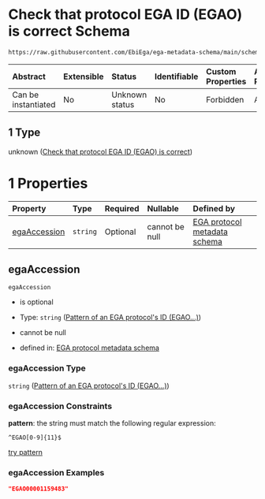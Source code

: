 # Check that protocol EGA ID (EGAO) is correct Schema

```txt
https://raw.githubusercontent.com/EbiEga/ega-metadata-schema/main/schemas/EGA.protocol.json#/properties/objectId/allOf/1
```



| Abstract            | Extensible | Status         | Identifiable | Custom Properties | Additional Properties | Access Restrictions | Defined In                                                                       |
| :------------------ | :--------- | :------------- | :----------- | :---------------- | :-------------------- | :------------------ | :------------------------------------------------------------------------------- |
| Can be instantiated | No         | Unknown status | No           | Forbidden         | Allowed               | none                | [EGA.protocol.json\*](../../../schemas/EGA.protocol.json "open original schema") |

## 1 Type

unknown ([Check that protocol EGA ID (EGAO) is correct](ega-17-properties-objects-ids-block-allof-check-that-protocol-ega-id-egao-is-correct.md))

# 1 Properties

| Property                      | Type     | Required | Nullable       | Defined by                                                                                                                                                                                                                                   |
| :---------------------------- | :------- | :------- | :------------- | :------------------------------------------------------------------------------------------------------------------------------------------------------------------------------------------------------------------------------------------- |
| [egaAccession](#egaaccession) | `string` | Optional | cannot be null | [EGA protocol metadata schema](ega-12-definitions-pattern-of-an-ega-protocols-id-egao.md "https://raw.githubusercontent.com/EbiEga/ega-metadata-schema/main/schemas/EGA.protocol.json#/properties/objectId/allOf/1/properties/egaAccession") |

## egaAccession



`egaAccession`

*   is optional

*   Type: `string` ([Pattern of an EGA protocol's ID (EGAO...)](ega-12-definitions-pattern-of-an-ega-protocols-id-egao.md))

*   cannot be null

*   defined in: [EGA protocol metadata schema](ega-12-definitions-pattern-of-an-ega-protocols-id-egao.md "https://raw.githubusercontent.com/EbiEga/ega-metadata-schema/main/schemas/EGA.protocol.json#/properties/objectId/allOf/1/properties/egaAccession")

### egaAccession Type

`string` ([Pattern of an EGA protocol's ID (EGAO...)](ega-12-definitions-pattern-of-an-ega-protocols-id-egao.md))

### egaAccession Constraints

**pattern**: the string must match the following regular expression:&#x20;

```regexp
^EGAO[0-9]{11}$
```

[try pattern](https://regexr.com/?expression=%5EEGAO%5B0-9%5D%7B11%7D%24 "try regular expression with regexr.com")

### egaAccession Examples

```json
"EGAO00001159483"
```
